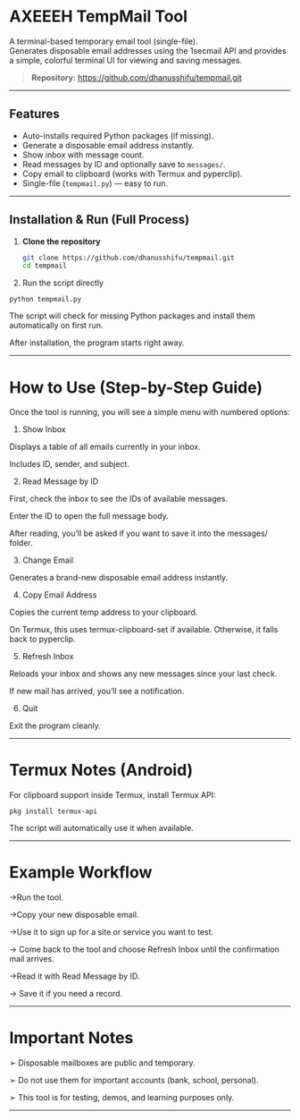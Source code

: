
# AXEEEH TempMail Tool

A terminal-based temporary email tool (single-file).  
Generates disposable email addresses using the 1secmail API and provides a simple, colorful terminal UI for viewing and saving messages.

> **Repository:** https://github.com/dhanusshifu/tempmail.git

---

## Features
- Auto-installs required Python packages (if missing).
- Generate a disposable email address instantly.
- Show inbox with message count.
- Read messages by ID and optionally save to `messages/`.
- Copy email to clipboard (works with Termux and pyperclip).
- Single-file (`tempmail.py`) — easy to run.

---

## Installation & Run (Full Process)

1. **Clone the repository**
   ```bash
   git clone https://github.com/dhanusshifu/tempmail.git
   cd tempmail

2. Run the script directly

`python tempmail.py`

The script will check for missing Python packages and install them automatically on first run.

After installation, the program starts right away.





---

# How to Use (Step-by-Step Guide)

Once the tool is running, you will see a simple menu with numbered options:

1. Show Inbox

Displays a table of all emails currently in your inbox.

Includes ID, sender, and subject.



2. Read Message by ID

First, check the inbox to see the IDs of available messages.

Enter the ID to open the full message body.

After reading, you’ll be asked if you want to save it into the messages/ folder.



3. Change Email

Generates a brand-new disposable email address instantly.



4. Copy Email Address

Copies the current temp address to your clipboard.

On Termux, this uses termux-clipboard-set if available. Otherwise, it falls back to pyperclip.



5. Refresh Inbox

Reloads your inbox and shows any new messages since your last check.

If new mail has arrived, you’ll see a notification.



6. Quit

Exit the program cleanly.





---

# Termux Notes (Android)

For clipboard support inside Termux, install Termux API:

``` pkg install termux-api ```

The script will automatically use it when available.



---

# Example Workflow

→Run the tool.

→Copy your new disposable email.

→Use it to sign up for a site or service you want to test.

→ Come back to the tool and choose Refresh Inbox until the confirmation mail arrives.

→Read it with Read Message by ID.

→ Save it if you need a record.



---

# Important Notes

➢ Disposable mailboxes are public and temporary.

➢ Do not use them for important accounts (bank, school, personal).

➢ This tool is for testing, demos, and learning purposes only.



---
